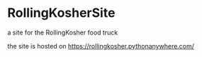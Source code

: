# RollingKosherSite


a site for the RollingKosher food truck

the site is hosted on https://rollingkosher.pythonanywhere.com/
